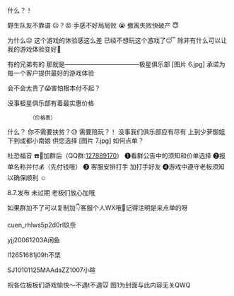 什么？！

野生队友不靠谱 ☹️？😡
手感不好局局败 😭
撤离失败快破产 😇

为什么😢
这个游戏的体验感这么差
已经不想玩这个游戏了😴
除非有什么可以让我的游戏体验变好🥵

有的兄弟有的
那就是————————————极星俱乐部
[图片 6.jpg]
承诺为每一个客户提供最好的游戏体验

会不会太贵了😱害怕根本付不起？

没事极星俱乐部有着最实惠价格

           （价格表）

什么？
你不需要扶贫？😓
需要陪玩？！
没事我们俱乐部应有尽有
上到少萝御姐
下到成都小南娘
供您选择
[图片 7.jpg]
如何点单？

社恐福音 ☎️🌟加群后（QQ群:[127889170](https://qm.qq.com/q/Kpp9WdYRqO)）
❶看群公告中的须知和价单选择
❷报单名称并付💰（先付钱哦）
❸ 客服安排打手 加打手好友
❹游戏中遵守老板须知以确保顺利 ☺️

8.7.发布 未过期 老板们放心加哦

如果群加不了可以复制加👇客服个人WX哦💫记得注明是来点单的呀

cuen_rhlws5p2d0rl玖奈

yjj20061203A闲鱼

l12651681j09h不栠

SJ10101125MAAdaZZ1007小暄


祝各位板板们游戏愉快～不遇t不遇🐭
图1为封面与此内容无关QWQ





